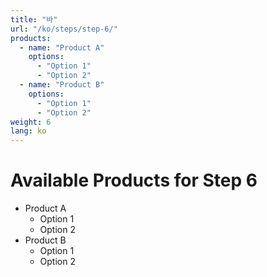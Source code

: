 ```yaml
---
title: "바"
url: "/ko/steps/step-6/"
products:
  - name: "Product A"
    options:
      - "Option 1"
      - "Option 2"
  - name: "Product B"
    options:
      - "Option 1"
      - "Option 2"
weight: 6
lang: ko
---
```


# Available Products for Step 6

- Product A
  - Option 1
  - Option 2
- Product B
  - Option 1
  - Option 2